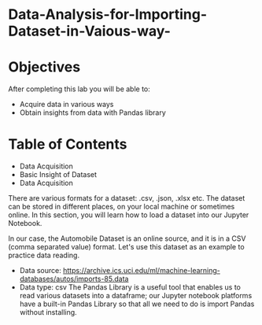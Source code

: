 # Data-Analysis-for-Importing-Dataset-in-Vaious-way-

# Objectives
After completing this lab you will be able to:

* Acquire data in various ways
* Obtain insights from data with Pandas library
# Table of Contents
* Data Acquisition
* Basic Insight of Dataset
* Data Acquisition

There are various formats for a dataset: .csv, .json, .xlsx etc. The dataset can be stored in different places, on your local machine or sometimes online.
In this section, you will learn how to load a dataset into our Jupyter Notebook.

In our case, the Automobile Dataset is an online source, and it is in a CSV (comma separated value) format. Let's use this dataset as an example to practice data reading.

* Data source: https://archive.ics.uci.edu/ml/machine-learning-databases/autos/imports-85.data
* Data type: csv
The Pandas Library is a useful tool that enables us to read various datasets into a dataframe; our Jupyter notebook platforms have a built-in Pandas Library so that all we need to do is import Pandas without installing.
